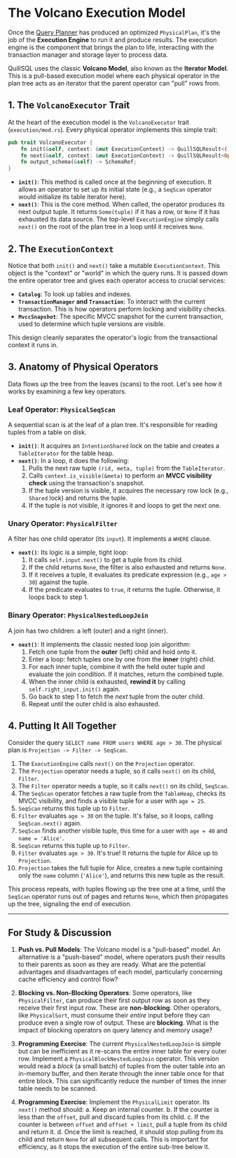 # The Volcano Execution Model

Once the [Query Planner](../modules/plan.md) has produced an optimized `PhysicalPlan`, it's the job of the **Execution Engine** to run it and produce results. The execution engine is the component that brings the plan to life, interacting with the transaction manager and storage layer to process data.

QuillSQL uses the classic **Volcano Model**, also known as the **Iterator Model**. This is a pull-based execution model where each physical operator in the plan tree acts as an iterator that the parent operator can "pull" rows from.

## 1. The `VolcanoExecutor` Trait

At the heart of the execution model is the `VolcanoExecutor` trait (`execution/mod.rs`). Every physical operator implements this simple trait:

```rust
pub trait VolcanoExecutor {
    fn init(&self, context: &mut ExecutionContext) -> QuillSQLResult<()>;
    fn next(&self, context: &mut ExecutionContext) -> QuillSQLResult<Option<Tuple>>;
    fn output_schema(&self) -> SchemaRef;
}
```

- **`init()`**: This method is called once at the beginning of execution. It allows an operator to set up its initial state (e.g., a `SeqScan` operator would initialize its table iterator here).
- **`next()`**: This is the core method. When called, the operator produces its next output tuple. It returns `Some(tuple)` if it has a row, or `None` if it has exhausted its data source. The top-level `ExecutionEngine` simply calls `next()` on the root of the plan tree in a loop until it receives `None`.

## 2. The `ExecutionContext`

Notice that both `init()` and `next()` take a mutable `ExecutionContext`. This object is the "context" or "world" in which the query runs. It is passed down the entire operator tree and gives each operator access to crucial services:

- **`Catalog`**: To look up tables and indexes.
- **`TransactionManager` and `Transaction`**: To interact with the current transaction. This is how operators perform locking and visibility checks.
- **`MvccSnapshot`**: The specific MVCC snapshot for the current transaction, used to determine which tuple versions are visible.

This design cleanly separates the operator's logic from the transactional context it runs in.

## 3. Anatomy of Physical Operators

Data flows *up* the tree from the leaves (scans) to the root. Let's see how it works by examining a few key operators.

### Leaf Operator: `PhysicalSeqScan`

A sequential scan is at the leaf of a plan tree. It's responsible for reading tuples from a table on disk.

- **`init()`**: It acquires an `IntentionShared` lock on the table and creates a `TableIterator` for the table heap.
- **`next()`**: In a loop, it does the following:
    1.  Pulls the next raw tuple `(rid, meta, tuple)` from the `TableIterator`.
    2.  Calls `context.is_visible(&meta)` to perform an **MVCC visibility check** using the transaction's snapshot.
    3.  If the tuple version is visible, it acquires the necessary row lock (e.g., `Shared` lock) and returns the tuple.
    4.  If the tuple is not visible, it ignores it and loops to get the next one.

### Unary Operator: `PhysicalFilter`

A filter has one child operator (its `input`). It implements a `WHERE` clause.

- **`next()`**: Its logic is a simple, tight loop:
    1.  It calls `self.input.next()` to get a tuple from its child.
    2.  If the child returns `None`, the filter is also exhausted and returns `None`.
    3.  If it receives a tuple, it evaluates its predicate expression (e.g., `age > 30`) against the tuple.
    4.  If the predicate evaluates to `true`, it returns the tuple. Otherwise, it loops back to step 1.

### Binary Operator: `PhysicalNestedLoopJoin`

A join has two children: a left (outer) and a right (inner).

- **`next()`**: It implements the classic nested loop join algorithm:
    1.  Fetch one tuple from the **outer** (left) child and hold onto it.
    2.  Enter a loop: fetch tuples one by one from the **inner** (right) child.
    3.  For each inner tuple, combine it with the held outer tuple and evaluate the join condition. If it matches, return the combined tuple.
    4.  When the inner child is exhausted, **rewind it** by calling `self.right_input.init()` again.
    5.  Go back to step 1 to fetch the *next* tuple from the outer child.
    6.  Repeat until the outer child is also exhausted.

## 4. Putting It All Together

Consider the query `SELECT name FROM users WHERE age > 30`. The physical plan is `Projection -> Filter -> SeqScan`.

1.  The `ExecutionEngine` calls `next()` on the `Projection` operator.
2.  The `Projection` operator needs a tuple, so it calls `next()` on its child, `Filter`.
3.  The `Filter` operator needs a tuple, so it calls `next()` on its child, `SeqScan`.
4.  The `SeqScan` operator fetches a raw tuple from the `TableHeap`, checks its MVCC visibility, and finds a visible tuple for a user with `age = 25`.
5.  `SeqScan` returns this tuple up to `Filter`.
6.  `Filter` evaluates `age > 30` on the tuple. It's false, so it loops, calling `SeqScan.next()` again.
7.  `SeqScan` finds another visible tuple, this time for a user with `age = 40` and `name = 'Alice'`.
8.  `SeqScan` returns this tuple up to `Filter`.
9.  `Filter` evaluates `age > 30`. It's true! It returns the tuple for Alice up to `Projection`.
10. `Projection` takes the full tuple for Alice, creates a new tuple containing only the `name` column (`'Alice'`), and returns this new tuple as the result.

This process repeats, with tuples flowing up the tree one at a time, until the `SeqScan` operator runs out of pages and returns `None`, which then propagates up the tree, signaling the end of execution.

---

## For Study & Discussion

1.  **Push vs. Pull Models**: The Volcano model is a "pull-based" model. An alternative is a "push-based" model, where operators push their results to their parents as soon as they are ready. What are the potential advantages and disadvantages of each model, particularly concerning cache efficiency and control flow?

2.  **Blocking vs. Non-Blocking Operators**: Some operators, like `PhysicalFilter`, can produce their first output row as soon as they receive their first input row. These are **non-blocking**. Other operators, like `PhysicalSort`, must consume their *entire* input before they can produce even a single row of output. These are **blocking**. What is the impact of blocking operators on query latency and memory usage?

3.  **Programming Exercise**: The current `PhysicalNestedLoopJoin` is simple but can be inefficient as it re-scans the entire inner table for every outer row. Implement a `PhysicalBlockNestedLoopJoin` operator. This version would read a *block* (a small batch) of tuples from the outer table into an in-memory buffer, and then iterate through the inner table once for that entire block. This can significantly reduce the number of times the inner table needs to be scanned.

4.  **Programming Exercise**: Implement the `PhysicalLimit` operator. Its `next()` method should:
    a.  Keep an internal counter.
    b.  If the counter is less than the `offset`, pull and discard tuples from its child.
    c.  If the counter is between `offset` and `offset + limit`, pull a tuple from its child and return it.
    d.  Once the limit is reached, it should stop pulling from its child and return `None` for all subsequent calls. This is important for efficiency, as it stops the execution of the entire sub-tree below it.
